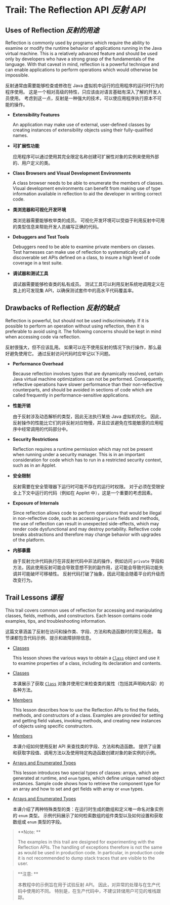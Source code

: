 # Trail: The Reflection API _反射 API_


## Uses of Reflection _反射的用途_


Reflection is commonly used by programs which require the ability to examine or modify the runtime behavior of applications running in the Java virtual machine. 
This is a relatively advanced feature and should be used only by developers who have a strong grasp of the fundamentals of the language. 
With that caveat in mind, reflection is a powerful technique and can enable applications to perform operations which would otherwise be impossible.


反射通常由需要能够检查或修改在 Java 虚拟机中运行的应用程序的运行时行为的程序使用。
这是一个相对高级的特性，只应该由对语言基础有深入了解的开发人员使用。
考虑到这一点，反射是一种强大的技术，可以使应用程序执行原本不可能的操作。


* **Extensibility Features**

  An application may make use of external, user-defined classes by creating instances of extensibility objects using their fully-qualified names.

* **可扩展性功能**

  应用程序可以通过使用其完全限定名称创建可扩展性对象的实例来使用外部的、用户定义的类。

* **Class Browsers and Visual Development Environments**

  A class browser needs to be able to enumerate the members of classes. 
  Visual development environments can benefit from making use of type information available in reflection to aid the developer in writing correct code.

* **类浏览器和可视化开发环境**

  类浏览器需要能够枚举类的成员。
  可视化开发环境可以受益于利用反射中可用的类型信息来帮助开发人员编写正确的代码。

* **Debuggers and Test Tools**

  Debuggers need to be able to examine private members on classes. 
  Test harnesses can make use of reflection to systematically call a discoverable set APIs defined on a class, to insure a high level of code coverage in a test suite.

* **调试器和测试工具**

  调试器需要能够检查类的私有成员。
  测试工具可以利用反射系统地调用定义在类上的可发现集 API，以确保测试套件中的高水平代码覆盖率。


## Drawbacks of Reflection _反射的缺点_


Reflection is powerful, but should not be used indiscriminately. 
If it is possible to perform an operation without using reflection, then it is preferable to avoid using it. 
The following concerns should be kept in mind when accessing code via reflection.


反射很强大，但不应该乱用。
如果可以在不使用反射的情况下执行操作，那么最好避免使用它。
通过反射访问代码时应牢记以下问题。


* **Performance Overhead**

  Because reflection involves types that are dynamically resolved, certain Java virtual machine optimizations can not be performed. 
  Consequently, reflective operations have slower performance than their non-reflective counterparts, and should be avoided in sections of code which are called frequently in performance-sensitive applications.

* **性能开销**

  由于反射涉及动态解析的类型，因此无法执行某些 Java 虚拟机优化。
  因此，反射操作的性能比它们的非反射对应物慢，并且应该避免在性能敏感的应用程序中经常调用的代码部分中。

* **Security Restrictions**

  Reflection requires a runtime permission which may not be present when running under a security manager. 
  This is in an important consideration for code which has to run in a restricted security context, such as in an Applet.

* **安全限制**

  反射需要在安全管理器下运行时可能不存在的运行时权限。
  对于必须在受限安全上下文中运行的代码（例如在 Applet 中），这是一个重要的考虑因素。

* **Exposure of Internals**

  Since reflection allows code to perform operations that would be illegal in non-reflective code, such as accessing `private` fields and methods, the use of reflection can result in unexpected side-effects, which may render code dysfunctional and may destroy portability. 
  Reflective code breaks abstractions and therefore may change behavior with upgrades of the platform.

* **内部暴露**

  由于反射允许代码执行在非反射代码中非法的操作，例如访问 `private` 字段和方法，因此使用反射可能会导致意想不到的副作用，这可能会导致代码功能失调并可能破坏可移植性。
  反射代码打破了抽象，因此可能会随着平台的升级而改变行为。


## Trail Lessons _课程_


This trail covers common uses of reflection for accessing and manipulating classes, fields, methods, and constructors. 
Each lesson contains code examples, tips, and troubleshooting information.


这篇文章涵盖了反射在访问和操作类、字段、方法和构造函数时的常见用途。
每节课都包含代码示例、提示和故障排除信息。


* [Classes](https://docs.oracle.com/javase/tutorial/reflect/class/index.html)

  This lesson shows the various ways to obtain a [`Class`](https://docs.oracle.com/javase/8/docs/api/java/lang/Class.html) object and use it to examine properties of a class, including its declaration and contents.

* [Classes](class/index.md)

  本课展示了获取 [`Class`](https://docs.oracle.com/javase/8/docs/api/java/lang/Class.html) 对象并使用它来检查类的属性（包括其声明和内容）的各种方法。

* [Members](https://docs.oracle.com/javase/tutorial/reflect/member/index.html)

  This lesson describes how to use the Reflection APIs to find the fields, methods, and constructors of a class. 
  Examples are provided for setting and getting field values, invoking methods, and creating new instances of objects using specific constructors.

* [Members](member/index.md)

  本课介绍如何使用反射 API 来查找类的字段、方法和构造函数。
  提供了设置和获取字段值、调用方法以及使用特定构造函数创建对象的新实例的示例。

* [Arrays and Enumerated Types](https://docs.oracle.com/javase/tutorial/reflect/special/index.html)

  This lesson introduces two special types of classes: arrays, which are generated at runtime, and `enum` types, which define unique named object instances. 
  Sample code shows how to retrieve the component type for an array and how to set and get fields with array or `enum` types.

* [Arrays and Enumerated Types](special/index.md)

  本课介绍了两种特殊类型的类：在运行时生成的数组和定义唯一命名对象实例的 `enum` 类型。
  示例代码展示了如何检索数组的组件类型以及如何设置和获取数组或 `enum` 类型的字段。


> **Note: **
> 
> The examples in this trail are designed for experimenting with the Reflection APIs. 
> The handling of exceptions therefore is not the same as would be used in production code. 
> In particular, in production code it is not recommended to dump stack traces that are visible to the user.


> **注意: **
> 
> 本教程中的示例旨在用于试验反射 API。
> 因此，对异常的处理与在生产代码中使用的不同。
> 特别是，在生产代码中，不建议转储用户可见的堆栈跟踪。
